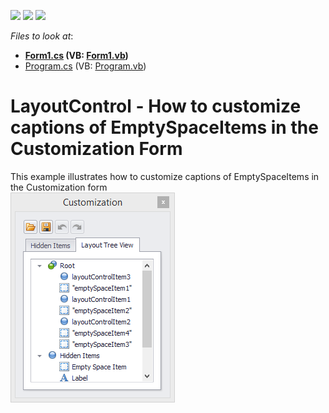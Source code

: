 <!-- default badges list -->
![](https://img.shields.io/endpoint?url=https://codecentral.devexpress.com/api/v1/VersionRange/128633167/14.2.3%2B)
[![](https://img.shields.io/badge/Open_in_DevExpress_Support_Center-FF7200?style=flat-square&logo=DevExpress&logoColor=white)](https://supportcenter.devexpress.com/ticket/details/T236964)
[![](https://img.shields.io/badge/📖_How_to_use_DevExpress_Examples-e9f6fc?style=flat-square)](https://docs.devexpress.com/GeneralInformation/403183)
<!-- default badges end -->
<!-- default file list -->
*Files to look at*:

* **[Form1.cs](./CS/WindowsFormsApplication746/Form1.cs) (VB: [Form1.vb](./VB/WindowsFormsApplication746/Form1.vb))**
* [Program.cs](./CS/WindowsFormsApplication746/Program.cs) (VB: [Program.vb](./VB/WindowsFormsApplication746/Program.vb))
<!-- default file list end -->
# LayoutControl - How to customize captions of EmptySpaceItems in the Customization Form


This example illustrates how to customize captions of EmptySpaceItems in the Customization form<br /><img src="https://raw.githubusercontent.com/DevExpress-Examples/layoutcontrol-how-to-customize-captions-of-emptyspaceitems-in-the-customization-form-t236964/14.2.3+/media/28dd8962-f00c-11e4-80bf-00155d62480c.png">

<br/>


